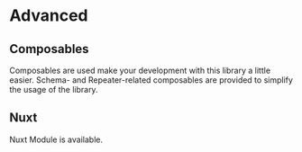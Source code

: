 # Advanced

## Composables

Composables are used make your development with this library a little easier.
Schema- and Repeater-related composables are provided to simplify the usage of the library.

## Nuxt

Nuxt Module is available.